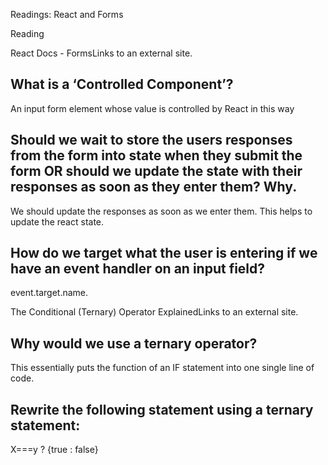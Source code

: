 Readings: React and Forms

Reading

React Docs - FormsLinks to an external site.
## What is a ‘Controlled Component’?
An input form element whose value is controlled by React in this way

## Should we wait to store the users responses from the form into state when they submit the form OR should we update the state with their responses as soon as they enter them? Why.
We should update the responses as soon as we enter them. This helps to update the react state.

## How do we target what the user is entering if we have an event handler on an input field?
event.target.name.

The Conditional (Ternary) Operator ExplainedLinks to an external site.
## Why would we use a ternary operator?
This essentially puts the  function of an IF statement into one single line of code.

## Rewrite the following statement using a ternary statement:
X===y ? {true : false}